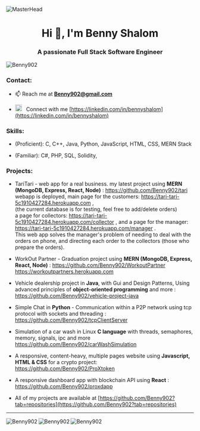![MasterHead](https://miro.medium.com/v2/resize:fit:1400/1*YZ2fsT9k1CmlMil-Fda0Zg.png)
<h1 align="center">Hi 👋, I'm Benny Shalom</h1>
<h3 align="center">A passionate Full Stack Software Engineer</h3>

<p align="left"> <img src="https://komarev.com/ghpvc/?username=Benny902&label=Profile%20views&color=0e75b6&style=flat" alt="Benny902" /></p>

<h3 align="left">Contact:</h3>

- 📫 Reach me at **Benny902@gmail.com**

- <img src="https://upload.wikimedia.org/wikipedia/commons/thumb/8/81/LinkedIn_icon.svg/2048px-LinkedIn_icon.svg.png" alt="redux" width="18" height="18"/></a>  &nbsp;&nbsp;Connect with me [https://linkedin.com/in/bennyshalom](https://linkedin.com/in/bennyshalom) 


<h3 align="left">Skills:</h3>
<p align="left"> 
  
- (Proficient): C, C++, Java, Python, JavaScript, HTML, CSS, MERN Stack
  
- (Familiar): C#, PHP, SQL, Solidity, 
  
</p>


<h3 align="left">Projects:</h3>
<p align="left"> 


- TariTari - web app for a real business. my latest project using <b>MERN (MongoDB, Express, React, Node)</b> : https://github.com/Benny902/tari <br>
webapp is deployed, main page for the customers: https://tari-tari-5c1910427284.herokuapp.com , <br>
(the current database is for testing, feel free to add/delete orders) <br>
a page for collectors: https://tari-tari-5c1910427284.herokuapp.com/collector , and a page for the manager: https://tari-tari-5c1910427284.herokuapp.com/manager . <br>
This web app solves the manager's problem of needing to deal with the orders on phone, and directing each order to the collectors (those who prepare the orders).  <br>

- WorkOut Partner - Graduation project using <b>MERN (MongoDB, Express, React, Node)</b> : https://github.com/Benny902/WorkoutPartner <br>
https://workoutpartners.herokuapp.com
  
- Vehicle dealership project in <b>Java</b>, with Gui and Design Patterns, Using advanced principles of <b>object-oriented programming</b> and more : https://github.com/Benny902/vehicle-project-java
  
- Simple Chat in <b>Python</b> - Communication within a P2P network using tcp protocol with sockets and threading : https://github.com/Benny902/tcpClientServer
  
- Simulation of a car wash in Linux <b>C language</b> with threads, semaphores, memory, signals, ipc and more https://github.com/Benny902/carWashSimulation
  
- A responsive, content-heavy, multiple pages website using <b>Javascript, HTML & CSS</b> for a crypto project: https://github.com/Benny902/ProXtoken
  
- A responsive dashboard app with blockchain API using <b>React</b> : https://github.com/Benny902/proxdapp
  
- All of my projects are available at [https://github.com/Benny902?tab=repositories](https://github.com/Benny902?tab=repositories)
</p>

<hr>
<img align="left" src="https://github-readme-stats.vercel.app/api/top-langs?username=Benny902&show_icons=true&locale=en&layout=compact" alt="Benny902" />
<img align="left" src="https://github-readme-stats.vercel.app/api?username=Benny902&show_icons=true&locale=en" alt="Benny902" />
<img align="left" src="https://github-readme-streak-stats.herokuapp.com/?user=Benny902&" alt="Benny902" />

